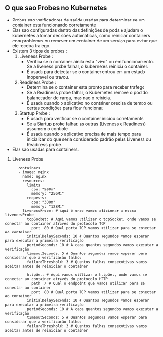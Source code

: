 ## O que sao Probes no Kubernetes

* Probes sao verificadores de saúde usadas para determinar se um container esta funcionando corretamente
* Elas sao configuradas dentro das definições de pods e ajudam o kubernetes a tomar decisões automáticas, como reiniciar containers com problemas ou remover um container de um serviço para evitar que ele receba trafego.
* Existem 3 tipos de probes :
    1. Liveness Probe : 
        * Verifica se o container ainda esta "vivo" ou em funcionamento. Se a liveness probe falhar, o kubernetes reinicia o container.
        * É usada para detectar se o container entrou em um estado inoperável ou travou.
    2. Readiness Probe :
        * Determina se o container esta pronto para receber trafego
        * Se a Readiness probe falhar, o Kubernetes remove o pod do balanceador de carga, mas nao o reinicia.
        * É usada quando o aplicativo no container precisa de tempo ou certas condições para ficar funcionar.
    3. Startup Probe : 
        * É usada para verificar se o container iniciou corretamente.
        * Se a Startup probe falhar, as outras (Liveness e Readiness) assumem o controle
        * É usada quando o aplicativo precisa de mais tempo para inicializar do que seria considerado padrão pelas Liveness ou Readiness probe.        
* Elas sao usadas para containers.

1. Liveness Probe 
```
      containers:
      - image: nginx
        name: nginx
        resources:
          limits:
            cpu: "500m"
            memory: "256Mi"
          requests:
            cpu: "300m"
            memory: "128Mi"
        livenessProbe: # Aqui é onde vamos adicionar a nossa livenessProbe
          tcpSocket: # Aqui vamos utilizar o tcpSocket, onde vamos se conectar ao container através do protocolo TCP
            port: 80 # Qual porta TCP vamos utilizar para se conectar ao container
          initialDelaySeconds: 10 # Quantos segundos vamos esperar para executar a primeira verificação
          periodSeconds: 10 # A cada quantos segundos vamos executar a verificação
          timeoutSeconds: 5 # Quantos segundos vamos esperar para considerar que a verificação falhou
          failureThreshold: 3 # Quantos falhas consecutivas vamos aceitar antes de reiniciar o container
```
```     livenessProbe: # Aqui é onde vamos adicionar a nossa livenessProbe
          httpGet: # Aqui vamos utilizar o httpGet, onde vamos se conectar ao container através do protocolo HTTP
            path: / # Qual o endpoint que vamos utilizar para se conectar ao container
            port: 80 # Qual porta TCP vamos utilizar para se conectar ao container
          initialDelaySeconds: 10 # Quantos segundos vamos esperar para executar a primeira verificação
          periodSeconds: 10 # A cada quantos segundos vamos executar a verificação
          timeoutSeconds: 5 # Quantos segundos vamos esperar para considerar que a verificação falhou
          failureThreshold: 3 # Quantos falhas consecutivas vamos aceitar antes de reiniciar o container


```